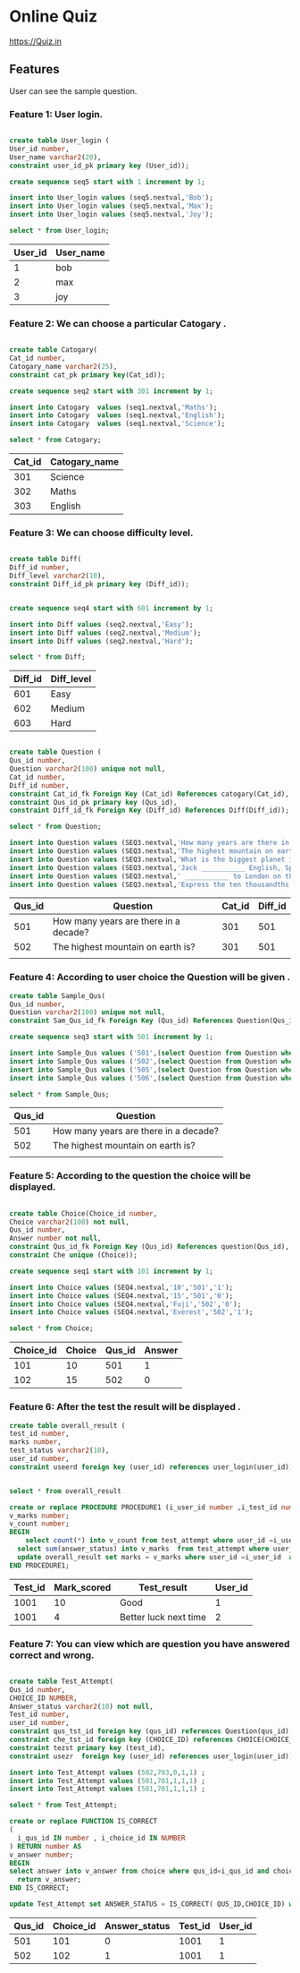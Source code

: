 # Online Quiz


https://Quiz.in


## Features


User can see the sample question.


### Feature 1: User login.


 ```sql

create table User_login (
User_id number,
User_name varchar2(20),
constraint user_id_pk primary key (User_id));

create sequence seq5 start with 1 increment by 1;

insert into User_login values (seq5.nextval,'Bob');
insert into User_login values (seq5.nextval,'Max');
insert into User_login values (seq5.nextval,'Joy');

select * from User_login;

```

| User_id | User_name | 
|---------|-----------|
| 1       | bob       |
| 2       | max       |
| 3       | joy       |

### Feature 2: We can choose a particular Catogary .

```sql

create table Catogary(
Cat_id number,
Catogary_name varchar2(25),
constraint cat_pk primary key(Cat_id));

create sequence seq2 start with 301 increment by 1;

insert into Catogary  values (seq1.nextval,'Maths');
insert into Catogary  values (seq1.nextval,'English');
insert into Catogary  values (seq1.nextval,'Science');

select * from Catogary;

```
| Cat_id | Catogary_name |   
|--------|---------------|
| 301    | Science       |
| 302    | Maths         |
| 303    | English       |

### Feature 3: We can choose difficulty level.

```sql

create table Diff(
Diff_id number,
Diff_level varchar2(10),
constraint Diff_id_pk primary key (Diff_id));


create sequence seq4 start with 601 increment by 1;

insert into Diff values (seq2.nextval,'Easy');
insert into Diff values (seq2.nextval,'Medium');
insert into Diff values (seq2.nextval,'Hard');

select * from Diff;

```

| Diff_id | Diff_level |
|---------|------------|
| 601     | Easy       |
| 602     | Medium     |
| 603     | Hard       |

```sql

create table Question (
Qus_id number,
Question varchar2(100) unique not null,
Cat_id number,
Diff_id number,
constraint Cat_id_fk Foreign Key (Cat_id) References catogary(Cat_id),
constraint Qus_id_pk primary key (Qus_id),
constraint Diff_id_fk Foreign Key (Diff_id) References Diff(Diff_id));

select * from Question;

insert into Question values (SEQ3.nextval,'How many years are there in a decade?','101','301');
insert into Question values (SEQ3.nextval,'The highest mountain on earth is?','101','301');
insert into Question values (SEQ3.nextval,'What is the biggest planet in our solar system?','101','301');
insert into Question values (SEQ3.nextval,'Jack ___________ English, Spanish and a bit of French.?','102','302');
insert into Question values (SEQ3.nextval,' ___________ to London on the train yesterday?','102','302');
insert into Question values (SEQ3.nextval,'Express the ten thousandths place in 1.7389','101','303');

```

| Qus_id | Question                              | Cat_id | Diff_id | 
|--------|---------------------------------------|--------|---------|
| 501    | How many years are there in a decade? | 301    | 501     |   
| 502    | The highest mountain on earth is?     | 301    | 501     |  
|        |                                       |        |         |          

### Feature 4: According to user choice the Question will be given .

 ```sql
 create table Sample_Qus(
 Qus_id number,
 Question varchar2(100) unique not null,
 constraint Sam_Qus_id_fk Foreign Key (Qus_id) References Question(Qus_id));
 
 create sequence seq3 start with 501 increment by 1;

insert into Sample_Qus values ('501',(select Question from Question where qus_id='501'));
insert into Sample_Qus values ('502',(select Question from Question where qus_id='502'));
insert into Sample_Qus values ('505',(select Question from Question where qus_id='505'));
insert into Sample_Qus values ('506',(select Question from Question where qus_id='506'));

select * from Sample_Qus;


```

| Qus_id | Question                              |
|--------|---------------------------------------|
| 501    | How many years are there in a decade? |
| 502    | The highest mountain on earth is?     |
|        |                                       |

### Feature 5: According to the question the choice will be displayed.

```sql

create table Choice(Choice_id number,
Choice varchar2(100) not null,
Qus_id number,
Answer number not null,
constraint Qus_id_fk Foreign Key (Qus_id) References question(Qus_id),
constraint Che unique (Choice));

create sequence seq1 start with 101 increment by 1;

insert into Choice values (SEQ4.nextval,'10','501','1');
insert into Choice values (SEQ4.nextval,'15','501','0');
insert into Choice values (SEQ4.nextval,'Fuji','502','0');
insert into Choice values (SEQ4.nextval,'Everest','502','1');

select * from Choice;


```

| Choice_id | Choice | Qus_id | Answer |
|-----------|--------|--------|--------|
|    101    |   10   |   501  |    1   |
|    102    |   15   |   502  |    0   |

### Feature 6: After the test the result will be displayed .

```sql
create table overall_result (
test_id number,
marks number, 
test_status varchar2(10),
user_id number,
constraint useerd foreign key (user_id) references user_login(user_id));


select * from overall_result

```
```sql
create or replace PROCEDURE PROCEDURE1 (i_user_id number ,i_test_id number ) AS 
v_marks number;
v_count number;
BEGIN
    select count(*) into v_count from test_attempt where user_id =i_user_id  and test_id=i_test_id;
  select sum(answer_status) into v_marks  from test_attempt where user_id =i_user_id  and test_id=i_test_id;
  update overall_result set marks = v_marks where user_id =i_user_id  and test_id=i_test_id;
END PROCEDURE1;
```

| Test_id | Mark_scored | Test_result           | User_id |
|---------|-------------|-----------------------|---------|
| 1001    | 10          | Good                  | 1       |
| 1001    | 4           | Better luck next time | 2       |

### Feature 7: You can view which are question you have answered correct and wrong.

```sql

create table Test_Attempt(
Qus_id number,
CHOICE_ID NUMBER,
Answer_status varchar2(10) not null,
Test_id number,
user_id number,
constraint qus_tst_id foreign key (qus_id) references Question(qus_id),
constraint che_tst_id foreign key (CHOICE_ID) references CHOICE(CHOICE_ID),
constraint tezst primary key (test_id),
constraint usezr  foreign key (user_id) references user_login(user_id));

insert into Test_Attempt values (502,703,0,1,1) ; 
insert into Test_Attempt values (501,701,1,1,1) ;
insert into Test_Attempt values (501,701,1,1,1) ;

select * from Test_Attempt;
```
```sql
create or replace FUNCTION IS_CORRECT 
(
  i_qus_id IN number , i_choice_id IN NUMBER 
) RETURN number AS 
v_answer number;
BEGIN
select answer into v_answer from choice where qus_id=i_qus_id and choice_id= i_choice_id;
  return v_answer;
END IS_CORRECT;

update Test_Attempt set ANSWER_STATUS = IS_CORRECT( QUS_ID,CHOICE_ID) where user_id = 1;
```

| Qus_id | Choice_id | Answer_status | Test_id | User_id |
|--------|-----------|---------------|---------|---------|
|   501  |    101    | 0             | 1001    | 1       |
|   502  |    102    | 1             | 1001    | 1       |
